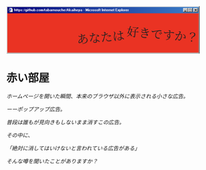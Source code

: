 ![あなたは好きですか？](README_assets/banner.png)

# 赤い部屋

<div style="font-style: oblique">

ホームページを開いた瞬間、本来のブラウザ以外に表示される小さな広告。

ーーポップアップ広告。

普段は誰もが見向きもしないまま消すこの広告。

その中に、

「絶対に消してはいけないと言われている広告がある」

そんな噂を聞いたことがありますか？

</div>
